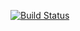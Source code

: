 [![Build Status](https://travis-ci.org/vuo/conan-openssl.svg?branch=master)](https://travis-ci.org/vuo/conan-openssl)
